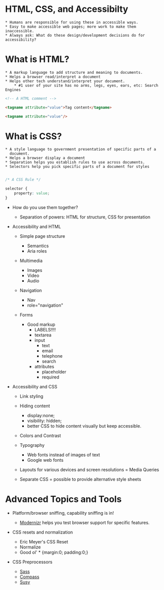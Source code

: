 # HTML, CSS, and Accessibilty
  
    * Humans are responsible for using these in accessible ways.
    * Easy to make accessible web pages; more work to make them inaccessible.
    * Always ask: What do these design/development decisions do for
    accessibility?

# What is HTML?

    * A markup language to add structure and meaning to documents.
    * Helps a browser read/interpret a document
    * Helps other tech understand/interpret your document.
        * #1 user of your site has no arms, legs, eyes, ears, etc: Search Engines

```html
<!-- A HTML comment -->

<tagname attribute="value">Tag content</tagname>

<tagname attribute="value"/>

```

# What is CSS?
    
    * A style language to government presentation of specific parts of a
      document.
    * Helps a browser display a document
    * Separation helps you establish rules to use across documents.
    * Selectors help you pick specific parts of a document for styles

```css

/* A CSS Rule */

selector {
    property: value;
}

```

* How do you use them together?
    * Separation of powers: HTML for structure, CSS for presentation

* Accessibility and HTML

    * Simple page structure
        * Semantics
        * Aria roles
    
    * Multimedia
        * Images
        * Video
        * Audio

    * Navigation
        * Nav
        * role="navigation"

    * Forms
        * Good markup
            * LABELS!!!!
            * textarea
            * input
                * text
                * email
                * telephone
                * search
            * attributes
                * placeholder
                * required


* Accessibility and CSS

    * Link styling

    * Hiding content
        * display:none;
        * visibility: hidden;
        * better CSS to hide content visually but keep accessible.

    * Colors and Contrast

    * Typography
        * Web fonts instead of images of text
        * Google web fonts
    * Layouts for various devices and screen resolutions = Media Queries

    * Separate CSS = possible to provide alternative style sheets

# Advanced Topics and Tools

* Platform/browser sniffing, capability sniffing is in!
    * [Modernizr](http://modernizr.com) helps you test browser support
      for specific features.

* CSS resets and normalization
    * Eric Meyer's CSS Reset
    * Normalize
    * Good ol' * {margin:0; padding:0;}

* CSS Preprocessors
    * [Sass](http://sass-lang.com/)
    * [Compass](http://compass-style.org/)
    * [Susy](http://susy.oddbird.net/)

